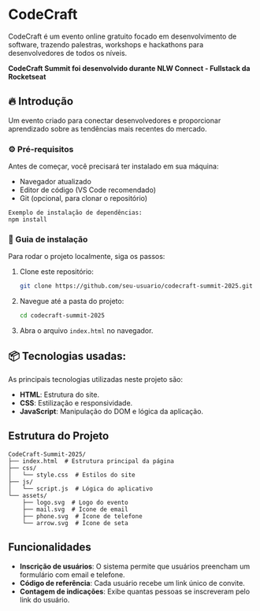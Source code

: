 # CodeCraft

CodeCraft é um evento online gratuito focado em desenvolvimento de software, trazendo palestras, workshops e hackathons para desenvolvedores de todos os níveis.

**CodeCraft Summit foi desenvolvido durante NLW Connect - Fullstack da Rocketseat**

## 🔥 Introdução

Um evento criado para conectar desenvolvedores e proporcionar aprendizado sobre as tendências mais recentes do mercado.

### ⚙️ Pré-requisitos

Antes de começar, você precisará ter instalado em sua máquina:
- Navegador atualizado
- Editor de código (VS Code recomendado)
- Git (opcional, para clonar o repositório)

```
Exemplo de instalação de dependências:
npm install
```

### 🔨 Guia de instalação

Para rodar o projeto localmente, siga os passos:

1. Clone este repositório:
   ```sh
   git clone https://github.com/seu-usuario/codecraft-summit-2025.git
   ```
2. Navegue até a pasta do projeto:
   ```sh
   cd codecraft-summit-2025
   ```
3. Abra o arquivo `index.html` no navegador.

## 📦 Tecnologias usadas:

As principais tecnologias utilizadas neste projeto são:
- **HTML**: Estrutura do site.
- **CSS**: Estilização e responsividade.
- **JavaScript**: Manipulação do DOM e lógica da aplicação.

## Estrutura do Projeto
```
CodeCraft-Summit-2025/
├── index.html  # Estrutura principal da página
├── css/
│   └── style.css  # Estilos do site
├── js/
│   └── script.js  # Lógica do aplicativo
└── assets/
    ├── logo.svg  # Logo do evento
    ├── mail.svg  # Ícone de email
    ├── phone.svg  # Ícone de telefone
    └── arrow.svg  # Ícone de seta
```

## Funcionalidades
- **Inscrição de usuários**: O sistema permite que usuários preencham um formulário com email e telefone.
- **Código de referência**: Cada usuário recebe um link único de convite.
- **Contagem de indicações**: Exibe quantas pessoas se inscreveram pelo link do usuário.
